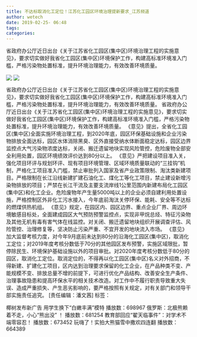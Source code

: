 ```yaml
---
title: 不达标取消化工定位！江苏化工园区环境治理提新要求_江苏频道
author: wetech
date: 2019-02-25- 06:48
tags: 
categories: 
---
```

省政府办公厅近日出台《关于江苏省化工园区(集中区)环境治理工程的实施意见》，要求切实做好我省化工园区(集中区)环境保护工作，构建高标准环境准入门槛，严格污染物处置标准，提升环境治理能力，有效改善环境质量。
<!-- more -->
                
<img align="center" border="0" src="http://p2.ifengimg.com/a/2019_09/7faeca48fc2bd9b_size86_w991_h748.jpg" />
                
<img align="center" border="0" src="http://p2.ifengimg.com/a/2016/0810/204c433878d5cf9size1_w16_h16.png" />
                
            
省政府办公厅近日出台《关于江苏省化工园区(集中区)环境治理工程的实施意见》，要求切实做好我省化工园区(集中区)环境保护工作，构建高标准环境准入门槛，严格污染物处置标准，提升环境治理能力，有效改善环境质量。
省政府办公厅近日出台《关于江苏省化工园区(集中区)环境治理工程的实施意见》，要求切实做好我省化工园区(集中区)环境保护工作，构建高标准环境准入门槛，严格污染物处置标准，提升环境治理能力，有效改善环境质量。
《意见》提出，全省化工园区(集中区)全面实施环境治理工程，到2020年底，园区环保基础设施和企业污染物排放全面达标，园区水体消除黑臭、区外直接受纳水体断面稳定达标，园区边界监控点大气污染物浓度达标，关闭、搬迁遗留地块实现风险管控，危险废物全部安全利用处置，园区环境绩效评价达到80分以上。
《意见》严把建设项目准入关，强化项目环评与规划环评、现有项目环境管理、区域环境质量联动的“三挂钩”机制，严格化工项目准入门槛，禁止审批列入国家及省产业政策限制、淘汰类新建项目。严格限制在长江沿线新建扩建石油化工、煤化工等化工项目，禁止建设新增污染物排放的项目；严禁在长江干流及主要支流岸线1公里范围内新建布局化工园区(集中区)和化工企业。危险废物年产生量5000吨以上的企业必须自建利用处置设施，严格控制区外非化工污水接入，今年底前淘汰关停环保、能耗、安全等不达标的燃煤供热机组。
《意见》规定，在园区内、园区边界、重点企业厂界、周边环境敏感目标处，全面建成园区大气预防预警监控点，实现非甲烷总烃、特征污染物及其他无机有毒有害气体在线监控。对关闭、搬迁遗留地块组织开展调查评估、风险管控、治理修复等，坚决防止污染严重、不宜开发的地块流入市场。
《意见》加大监督考核力度，对今年9月底前未达到80分的沿海化工园区(集中区)，取消化工定位；对2019年度考核分数低于70分的其他园区发布预警，实施区域限批，暂停除民生、环境保护基础设施以外的项目审批。对2020年度考核分数低于80分的园区，取消化工定位。取消定位的，不得再以化工园区(集中区)名义对外招商，不得新建、扩建化工项目，区内达到治理要求保留的化工企业，在产品种类不变、产能规模不变、排放总量不增的前提下，可进行优化产品结构、改善安全生产条件、治理事故隐患和提高环保水平的相关技术改造。对工作中不履行职责导致重大失误、造成严重损失、产生恶劣影响的，要严格按照有关规定，对有关部门和领导干部实施责任追究。
[责任编辑：潘文茜]
标签：
 
 
 
 
             
椰树发布新广告 用学生换下“白嫩丰满”模特
播放数：698967
俄罗斯：北极熊赖着不走，小心“熊出没” ！
播放数：681254
教育部回应“翟天临事件”：对学术不端零容忍！
播放数：673452
玩嗨了！实拍大熊猫雪中撒欢四连翻
播放数：664389
